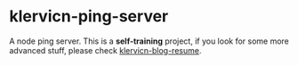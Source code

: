 # klervicn-ping-server
A node ping server.
This is a **self-training** project, if you look for some more advanced stuff, please check [klervicn-blog-resume](https://github.com/klervicn/klervicn-blog-resume).
